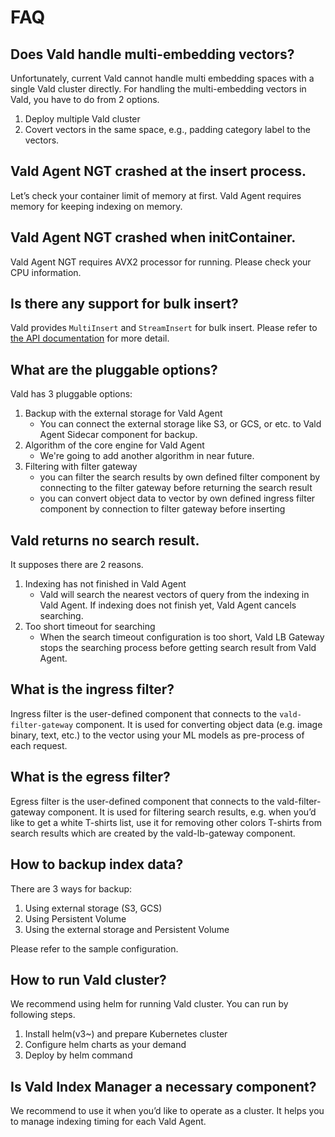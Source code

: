 # FAQ

## Does Vald handle multi-embedding vectors?

Unfortunately, current Vald cannot handle multi embedding spaces with a single Vald cluster directly.
For handling the multi-embedding vectors in Vald, you have to do from 2 options.

1. Deploy multiple Vald cluster
1. Covert vectors in the same space, e.g., padding category label to the vectors.

## Vald Agent NGT crashed at the insert process.

Let’s check your container limit of memory at first.
Vald Agent requires memory for keeping indexing on memory.

## Vald Agent NGT crashed when initContainer.

Vald Agent NGT requires AVX2 processor for running.
Please check your CPU information.

## Is there any support for bulk insert?

Vald provides `MultiInsert` and `StreamInsert` for bulk insert.
Please refer to [the API documentation](../api/insert.md) for more detail.

## What are the pluggable options?

Vald has 3 pluggable options:

1. Backup with the external storage for Vald Agent
   - You can connect the external storage like S3, or GCS, or etc. to Vald Agent Sidecar component for backup.
1. Algorithm of the core engine for Vald Agent
   - We're going to add another algorithm in near future.
1. Filtering with filter gateway
   - you can filter the search results by own defined filter component by connecting to the filter gateway before returning the search result
   - you can convert object data to vector by own defined ingress filter component by connection to filter gateway before inserting

## Vald returns no search result.

It supposes there are 2 reasons.

1. Indexing has not finished in Vald Agent
   - Vald will search the nearest vectors of query from the indexing in Vald Agent.
     If indexing does not finish yet, Vald Agent cancels searching.
1. Too short timeout for searching
   - When the search timeout configuration is too short, Vald LB Gateway stops the searching process before getting search result from Vald Agent.

## What is the ingress filter?

Ingress filter is the user-defined component that connects to the `vald-filter-gateway` component.
It is used for converting object data (e.g. image binary, text, etc.) to the vector using your ML models as pre-process of each request.

## What is the egress filter?

Egress filter is the user-defined component that connects to the vald-filter-gateway component.
It is used for filtering search results, e.g. when you’d like to get a white T-shirts list, use it for removing other colors T-shirts from search results which are created by the vald-lb-gateway component.

## How to backup index data?

There are 3 ways for backup:

1. Using external storage (S3, GCS)
1. Using Persistent Volume
1. Using the external storage and Persistent Volume

Please refer to the sample configuration.

## How to run Vald cluster?

We recommend using helm for running Vald cluster.
You can run by following steps.

1. Install helm(v3~) and prepare Kubernetes cluster
1. Configure helm charts as your demand
1. Deploy by helm command

## Is Vald Index Manager a necessary component?

We recommend to use it when you’d like to operate as a cluster.
It helps you to manage indexing timing for each Vald Agent.
